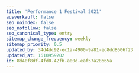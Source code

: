 ```yaml
---
title: 'Performance 1 Festival 2021'
ausverkauft: false
seo_noindex: false
seo_nofollow: false
seo_canonical_type: entry
sitemap_change_frequency: weekly
sitemap_priority: 0.5
updated_by: 34d4dc92-ec1a-4900-9a81-ed8dd8606f23
updated_at: 1610959202
id: 8d40f8df-4fd0-42fb-a00d-eaf57a28665a
---
```

